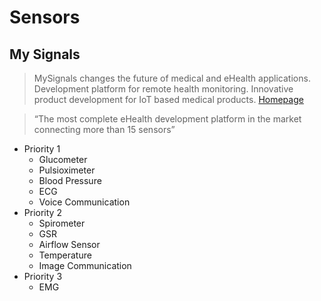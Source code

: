 # Sensors

## My Signals

> MySignals changes the future of medical and eHealth applications. Development platform for remote health monitoring. Innovative product development for IoT based medical products. [Homepage](http://www.my-signals.com/)

> “The most complete eHealth development platform in the market connecting more than 15 sensors”

- Priority 1
  - Glucometer
  - Pulsioximeter
  - Blood Pressure
  - ECG
  - Voice Communication
- Priority 2
  - Spirometer
  - GSR
  - Airflow Sensor
  - Temperature
  - Image Communication
- Priority 3
  - EMG
